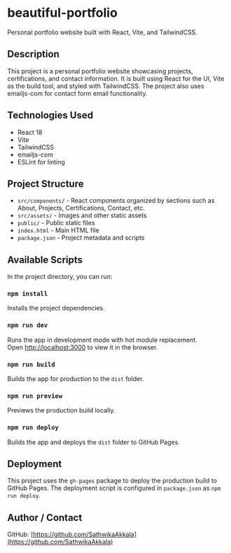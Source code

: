 # beautiful-portfolio

Personal portfolio website built with React, Vite, and TailwindCSS.

## Description

This project is a personal portfolio website showcasing projects, certifications, and contact information. It is built using React for the UI, Vite as the build tool, and styled with TailwindCSS. The project also uses emailjs-com for contact form email functionality.

## Technologies Used

- React 18
- Vite
- TailwindCSS
- emailjs-com
- ESLint for linting

## Project Structure

- `src/components/` - React components organized by sections such as About, Projects, Certifications, Contact, etc.
- `src/assets/` - Images and other static assets
- `public/` - Public static files
- `index.html` - Main HTML file
- `package.json` - Project metadata and scripts

## Available Scripts

In the project directory, you can run:

### `npm install`

Installs the project dependencies.

### `npm run dev`

Runs the app in development mode with hot module replacement.  
Open [http://localhost:3000](http://localhost:3000) to view it in the browser.

### `npm run build`

Builds the app for production to the `dist` folder.

### `npm run preview`

Previews the production build locally.

### `npm run deploy`

Builds the app and deploys the `dist` folder to GitHub Pages.

## Deployment

This project uses the `gh-pages` package to deploy the production build to GitHub Pages. The deployment script is configured in `package.json` as `npm run deploy`.

## Author / Contact

GitHub: [https://github.com/SathwikaAkkala](https://github.com/SathwikaAkkala)
